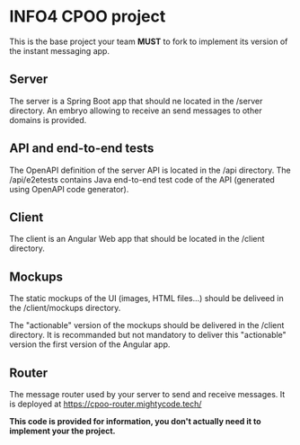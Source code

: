 # INFO4 CPOO project

This is the base project your team **MUST** to fork to implement its version of the instant messaging app.

## Server

The server is a Spring Boot app that should ne located in the /server directory.
An embryo allowing to receive an send messages to other domains is provided.

## API and end-to-end tests

The OpenAPI definition of the server API is located in the /api directory.
The /api/e2etests contains Java end-to-end test code of the API (generated using OpenAPI code generator).

## Client

The client is an Angular Web app that should be located in the /client directory.

## Mockups

The static mockups of the UI (images, HTML files...) should be deliveed in the /client/mockups directory.

The "actionable" version of the mockups should be delivered in the /client directory.
It is recommanded but not mandatory to deliver this "actionable" version the first version of the Angular app.

## Router

The message router used by your server to send and receive messages. It is deployed at https://cpoo-router.mightycode.tech/

**This code is provided for information, you don't actually need it to implement your the project.**
